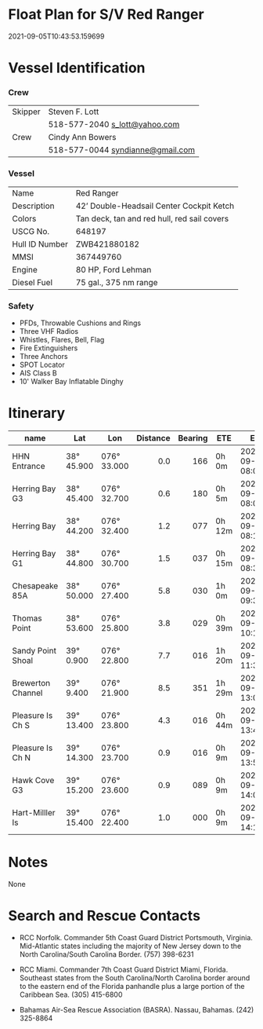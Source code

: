 # Float Plan for S/V Red Ranger

2021-09-05T10:43:53.159699

# Vessel Identification

### Crew

|    |    |
| -- | -- |
| Skipper | Steven F. Lott |
|         | 518-577-2040 s_lott@yahoo.com |
| Crew    | Cindy Ann Bowers |
|         | 518-577-0044 syndianne@gmail.com |

### Vessel

|    |    |
| -- | -- |
| Name | Red Ranger |
| Description | 42’ Double-Headsail Center Cockpit Ketch |
| Colors | Tan deck, tan and red hull, red sail covers |
| USCG No. | 648197 |
| Hull ID Number | ZWB421880182 |
| MMSI | 367449760 |
| Engine | 80 HP, Ford Lehman |
| Diesel Fuel | 75 gal., 375 nm range |


### Safety 

- PFDs, Throwable Cushions and Rings
- Three VHF Radios
- Whistles, Flares, Bell, Flag
- Fire Extinguishers
- Three Anchors
- SPOT Locator 
- AIS Class B
- 10' Walker Bay Inflatable Dinghy



# Itinerary

| name | Lat | Lon | Distance | Bearing | ETE | ETA |
| ---- | --- | --- | ------: | ---: | ------ | ------------ |
| HHN Entrance | 38° 45.900 | 076° 33.000 | 0.0 | 166 | 0h 0m | 2021-09-15 08:00:00 |
| Herring Bay G3 | 38° 45.400 | 076° 32.700 | 0.6 | 180 | 0h 5m | 2021-09-15 08:05:45 |
| Herring Bay | 38° 44.200 | 076° 32.400 | 1.2 | 077 | 0h 12m | 2021-09-15 08:18:30 |
| Herring Bay G1 | 38° 44.800 | 076° 30.700 | 1.5 | 037 | 0h 15m | 2021-09-15 08:33:41 |
| Chesapeake 85A | 38° 50.000 | 076° 27.400 | 5.8 | 030 | 1h 0m | 2021-09-15 09:34:15 |
| Thomas Point | 38° 53.600 | 076° 25.800 | 3.8 | 029 | 0h 39m | 2021-09-15 10:14:01 |
| Sandy Point Shoal | 39°  0.900 | 076° 22.800 | 7.7 | 016 | 1h 20m | 2021-09-15 11:34:02 |
| Brewerton Channel | 39°  9.400 | 076° 21.900 | 8.5 | 351 | 1h 29m | 2021-09-15 13:03:05 |
| Pleasure Is Ch S | 39° 13.400 | 076° 23.800 | 4.3 | 016 | 0h 44m | 2021-09-15 13:47:35 |
| Pleasure Is Ch N | 39° 14.300 | 076° 23.700 | 0.9 | 016 | 0h 9m | 2021-09-15 13:57:00 |
| Hawk Cove G3 | 39° 15.200 | 076° 23.600 | 0.9 | 089 | 0h 9m | 2021-09-15 14:06:25 |
| Hart-Milller Is | 39° 15.400 | 076° 22.400 | 1.0 | 000 | 0h 9m | 2021-09-15 14:16:20 |


# Notes

None

# Search and Rescue Contacts

- RCC Norfolk. Commander 5th Coast Guard District Portsmouth, Virginia. Mid-Atlantic states including the majority of New Jersey down to the North Carolina/South Carolina Border. (757) 398-6231

- RCC Miami. Commander 7th Coast Guard District Miami, Florida. Southeast states from the South Carolina/North Carolina border around to the eastern end of the Florida panhandle plus a large portion of the Caribbean Sea. (305) 415-6800

- Bahamas Air-Sea Rescue Association (BASRA). Nassau, Bahamas. (242) 325-8864

